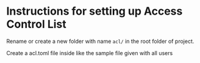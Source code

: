 # Instructions for setting up Access Control List

Rename or create a new folder with name `acl/` in the root folder of project.

Create a acl.toml file inside like the sample file given with all users
